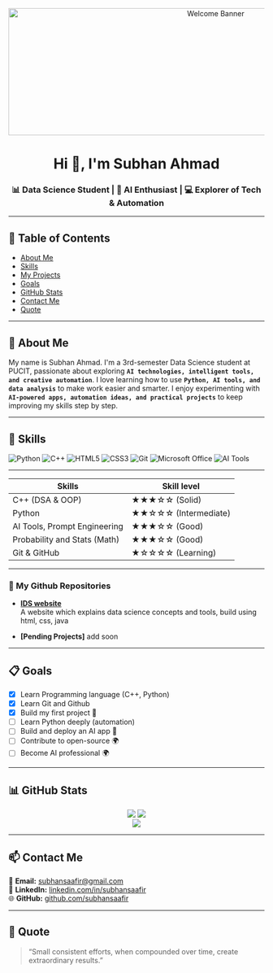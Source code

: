 <p align="center">
  
  <img src="https://media0.giphy.com/media/v1.Y2lkPTc5MGI3NjExazh5b2NkdTcwOXMwNTZqc2kyZ3o4YmxvbTJ2d3BzZDVtZHVpZHFqdSZlcD12MV9pbnRlcm5hbF9naWZfYnlfaWQmY3Q9Zw/iIqmM5tTjmpOB9mpbn/giphy.gif" width="800" height="250" alt="Welcome Banner">
</p>


<h1 align="center">Hi 👋, I'm Subhan Ahmad</h1>
<h3 align="center">📊 Data Science Student | 🤖 AI Enthusiast | 💻 Explorer of Tech & Automation</h3>

---

## 🧭 Table of Contents
- [About Me](#-about-me)
- [Skills](#-skills)
- [My Projects](#-my-github-repositories)
- [Goals](#-goals)
- [GitHub Stats](#-github-stats)
- [Contact Me](#-contact-me)
- [Quote](#-quote)

---
## 🎯 About Me
My name is Subhan Ahmad. I'm a 3rd-semester Data Science student at PUCIT, passionate about exploring **`AI technologies, intelligent tools, and creative automation`**. I love learning how to use **`Python, AI tools, and data analysis`** to make work easier and smarter. I enjoy experimenting with **`AI-powered apps, automation ideas, and practical projects`** to keep improving my skills step by step.

---

## 🧠 Skills
![Python](https://img.shields.io/badge/Python-3776AB?style=for-the-badge&logo=python&logoColor=white)
![C++](https://img.shields.io/badge/C++-00599C?style=for-the-badge&logo=cplusplus&logoColor=white)
![HTML5](https://img.shields.io/badge/HTML5-E34F26?style=for-the-badge&logo=html5&logoColor=white)
![CSS3](https://img.shields.io/badge/CSS3-1572B6?style=for-the-badge&logo=css3&logoColor=white)
![Git](https://img.shields.io/badge/Git-F05032?style=for-the-badge&logo=git&logoColor=white)
![Microsoft Office](https://img.shields.io/badge/MS%20Office-D83B01?style=for-the-badge&logo=microsoft-office&logoColor=white)
![AI Tools](https://img.shields.io/badge/AI%20Tools-000000?style=for-the-badge&logo=openai&logoColor=white)

---
<div align="center">

| Skills                        | Skill level               |
|-------------------------------|---------------------------|
| C++ (DSA & OOP)               | ★★★☆☆ (Solid)            |
| Python                        | ★★☆☆☆ (Intermediate)     |
| AI Tools, Prompt Engineering  | ★★★☆☆ (Good)             |
| Probability and Stats (Math)  | ★★★☆☆ (Good)             |
| Git & GitHub                  | ★☆☆☆☆ (Learning)         |

</div>

---

### 📂 My Github Repositories

- **[IDS website](https://subhansaafir.github.io/IDS-Website/)**  
  A website which explains data science concepts and tools, build using html, css, java

- **[Pending Projects]**
  add soon
---

## 📋 Goals

- [x] Learn Programming language (C++, Python)
- [x] Learn Git and Github 
- [x] Build my first project 🚀  
- [ ] Learn Python deeply (automation)  
- [ ] Build and deploy an AI app 🤖  
- [ ] Contribute to open-source 🌍
- [ ] Become AI professional 🌍
      
---

## 📊 GitHub Stats

<div align="center">

  <img src="https://github-readme-stats.vercel.app/api?username=subhansaafir&show_icons=true&theme=tokyonight" />
  <img src="https://github-readme-streak-stats.herokuapp.com/?user=subhansaafir&theme=tokyonight" />
  <br>
  <img src="https://github-readme-stats.vercel.app/api/top-langs/?username=subhansaafir&layout=compact&theme=tokyonight" />

</div>


---

## 📫 Contact Me

📧 **Email:** [subhansaafir@gmail.com](mailto:subhansaafir@gmail.com)  
🔗 **LinkedIn:** [linkedin.com/in/subhansaafir](https://linkedin.com/in/subhansaafir)  
🌐 **GitHub:** [github.com/subhansaafir](https://github.com/subhansaafir)

---
## 📝 Quote
> “Small consistent efforts, when compounded over time, create extraordinary results.”
